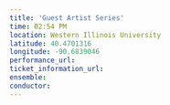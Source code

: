 ```yaml
---
title: 'Guest Artist Series'
time: 02:54 PM
location: Western Illinois University
latitude: 40.4701316
longitude: -90.6839046
performance_url: 
ticket_information_url: 
ensemble: 
conductor: 
---
```

